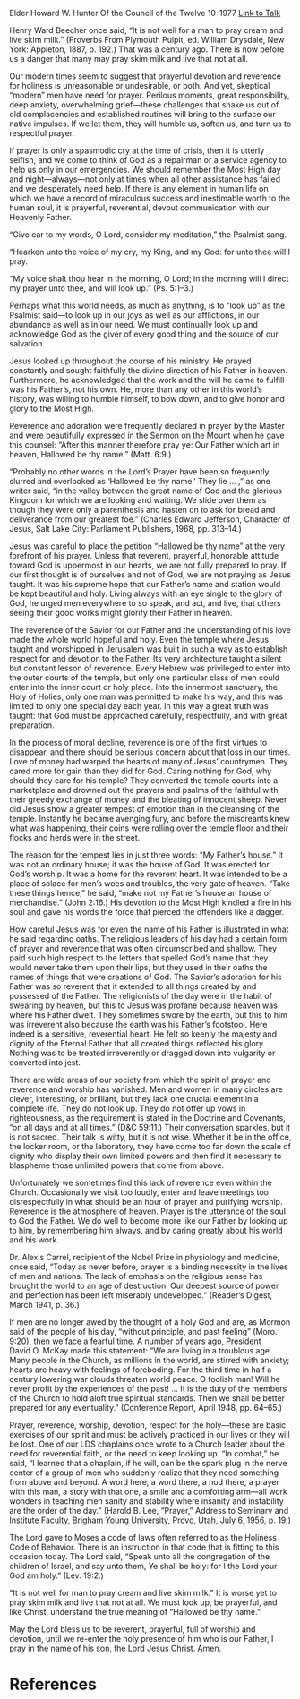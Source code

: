 Elder Howard W. Hunter
Of the Council of the Twelve
10-1977
[Link to Talk](https://www.churchofjesuschrist.org/study/general-conference/1977/10/hallowed-be-thy-name?lang=eng)

Henry Ward Beecher once said, “It is not well for a man to pray cream and live skim milk.” (Proverbs From Plymouth Pulpit, ed. William Drysdale, New York: Appleton, 1887, p. 192.) That was a century ago. There is now before us a danger that many may pray skim milk and live that not at all.

Our modern times seem to suggest that prayerful devotion and reverence for holiness is unreasonable or undesirable, or both. And yet, skeptical “modern” men have need for prayer. Perilous moments, great responsibility, deep anxiety, overwhelming grief—these challenges that shake us out of old complacencies and established routines will bring to the surface our native impulses. If we let them, they will humble us, soften us, and turn us to respectful prayer.

If prayer is only a spasmodic cry at the time of crisis, then it is utterly selfish, and we come to think of God as a repairman or a service agency to help us only in our emergencies. We should remember the Most High day and night—always—not only at times when all other assistance has failed and we desperately need help. If there is any element in human life on which we have a record of miraculous success and inestimable worth to the human soul, it is prayerful, reverential, devout communication with our Heavenly Father.

“Give ear to my words, O Lord, consider my meditation,” the Psalmist sang.

“Hearken unto the voice of my cry, my King, and my God: for unto thee will I pray.

“My voice shalt thou hear in the morning, O Lord; in the morning will I direct my prayer unto thee, and will look up.” (Ps. 5:1–3.)

Perhaps what this world needs, as much as anything, is to “look up” as the Psalmist said—to look up in our joys as well as our afflictions, in our abundance as well as in our need. We must continually look up and acknowledge God as the giver of every good thing and the source of our salvation.

Jesus looked up throughout the course of his ministry. He prayed constantly and sought faithfully the divine direction of his Father in heaven. Furthermore, he acknowledged that the work and the will he came to fulfill was his Father’s, not his own. He, more than any other in this world’s history, was willing to humble himself, to bow down, and to give honor and glory to the Most High.

Reverence and adoration were frequently declared in prayer by the Master and were beautifully expressed in the Sermon on the Mount when he gave this counsel: “After this manner therefore pray ye: Our Father which art in heaven, Hallowed be thy name.” (Matt. 6:9.)

“Probably no other words in the Lord’s Prayer have been so frequently slurred and overlooked as ‘Hallowed be thy name.’ They lie … ,” as one writer said, “in the valley between the great name of God and the glorious Kingdom for which we are looking and waiting. We slide over them as though they were only a parenthesis and hasten on to ask for bread and deliverance from our greatest foe.” (Charles Edward Jefferson, Character of Jesus, Salt Lake City: Parliament Publishers, 1968, pp. 313–14.)

Jesus was careful to place the petition “Hallowed be thy name” at the very forefront of his prayer. Unless that reverent, prayerful, honorable attitude toward God is uppermost in our hearts, we are not fully prepared to pray. If our first thought is of ourselves and not of God, we are not praying as Jesus taught. It was his supreme hope that our Father’s name and station would be kept beautiful and holy. Living always with an eye single to the glory of God, he urged men everywhere to so speak, and act, and live, that others seeing their good works might glorify their Father in heaven.

The reverence of the Savior for our Father and the understanding of his love made the whole world hopeful and holy. Even the temple where Jesus taught and worshipped in Jerusalem was built in such a way as to establish respect for and devotion to the Father. Its very architecture taught a silent but constant lesson of reverence. Every Hebrew was privileged to enter into the outer courts of the temple, but only one particular class of men could enter into the inner court or holy place. Into the innermost sanctuary, the Holy of Holies, only one man was permitted to make his way, and this was limited to only one special day each year. In this way a great truth was taught: that God must be approached carefully, respectfully, and with great preparation.

In the process of moral decline, reverence is one of the first virtues to disappear, and there should be serious concern about that loss in our times. Love of money had warped the hearts of many of Jesus’ countrymen. They cared more for gain than they did for God. Caring nothing for God, why should they care for his temple? They converted the temple courts into a marketplace and drowned out the prayers and psalms of the faithful with their greedy exchange of money and the bleating of innocent sheep. Never did Jesus show a greater tempest of emotion than in the cleansing of the temple. Instantly he became avenging fury, and before the miscreants knew what was happening, their coins were rolling over the temple floor and their flocks and herds were in the street.

The reason for the tempest lies in just three words: “My Father’s house.” It was not an ordinary house; it was the house of God. It was erected for God’s worship. It was a home for the reverent heart. It was intended to be a place of solace for men’s woes and troubles, the very gate of heaven. “Take these things hence,” he said, “make not my Father’s house an house of merchandise.” (John 2:16.) His devotion to the Most High kindled a fire in his soul and gave his words the force that pierced the offenders like a dagger.

How careful Jesus was for even the name of his Father is illustrated in what he said regarding oaths. The religious leaders of his day had a certain form of prayer and reverence that was often circumscribed and shallow. They paid such high respect to the letters that spelled God’s name that they would never take them upon their lips, but they used in their oaths the names of things that were creations of God. The Savior’s adoration for his Father was so reverent that it extended to all things created by and possessed of the Father. The religionists of the day were in the habit of swearing by heaven, but this to Jesus was profane because heaven was where his Father dwelt. They sometimes swore by the earth, but this to him was irreverent also because the earth was his Father’s footstool. Here indeed is a sensitive, reverential heart. He felt so keenly the majesty and dignity of the Eternal Father that all created things reflected his glory. Nothing was to be treated irreverently or dragged down into vulgarity or converted into jest.

There are wide areas of our society from which the spirit of prayer and reverence and worship has vanished. Men and women in many circles are clever, interesting, or brilliant, but they lack one crucial element in a complete life. They do not look up. They do not offer up vows in righteousness, as the requirement is stated in the Doctrine and Covenants, “on all days and at all times.” (D&C 59:11.) Their conversation sparkles, but it is not sacred. Their talk is witty, but it is not wise. Whether it be in the office, the locker room, or the laboratory, they have come too far down the scale of dignity who display their own limited powers and then find it necessary to blaspheme those unlimited powers that come from above.

Unfortunately we sometimes find this lack of reverence even within the Church. Occasionally we visit too loudly, enter and leave meetings too disrespectfully in what should be an hour of prayer and purifying worship. Reverence is the atmosphere of heaven. Prayer is the utterance of the soul to God the Father. We do well to become more like our Father by looking up to him, by remembering him always, and by caring greatly about his world and his work.

Dr. Alexis Carrel, recipient of the Nobel Prize in physiology and medicine, once said, “Today as never before, prayer is a binding necessity in the lives of men and nations. The lack of emphasis on the religious sense has brought the world to an age of destruction. Our deepest source of power and perfection has been left miserably undeveloped.” (Reader’s Digest, March 1941, p. 36.)

If men are no longer awed by the thought of a holy God and are, as Mormon said of the people of his day, “without principle, and past feeling” (Moro. 9:20), then we face a fearful time. A number of years ago, President David O. McKay made this statement: “We are living in a troublous age. Many people in the Church, as millions in the world, are stirred with anxiety; hearts are heavy with feelings of foreboding. For the third time in half a century lowering war clouds threaten world peace. O foolish man! Will he never profit by the experiences of the past! … It is the duty of the members of the Church to hold aloft true spiritual standards. Then we shall be better prepared for any eventuality.” (Conference Report, April 1948, pp. 64–65.)

Prayer, reverence, worship, devotion, respect for the holy—these are basic exercises of our spirit and must be actively practiced in our lives or they will be lost. One of our LDS chaplains once wrote to a Church leader about the need for reverential faith, or the need to keep looking up. “In combat,” he said, “I learned that a chaplain, if he will, can be the spark plug in the nerve center of a group of men who suddenly realize that they need something from above and beyond. A word here, a word there, a nod there, a prayer with this man, a story with that one, a smile and a comforting arm—all work wonders in teaching men sanity and stability where insanity and instability are the order of the day.” (Harold B. Lee, “Prayer,” Address to Seminary and Institute Faculty, Brigham Young University, Provo, Utah, July 6, 1956, p. 19.)

The Lord gave to Moses a code of laws often referred to as the Holiness Code of Behavior. There is an instruction in that code that is fitting to this occasion today. The Lord said, “Speak unto all the congregation of the children of Israel, and say unto them, Ye shall be holy: for I the Lord your God am holy.” (Lev. 19:2.)

“It is not well for man to pray cream and live skim milk.” It is worse yet to pray skim milk and live that not at all. We must look up, be prayerful, and like Christ, understand the true meaning of “Hallowed be thy name.”

May the Lord bless us to be reverent, prayerful, full of worship and devotion, until we re-enter the holy presence of him who is our Father, I pray in the name of his son, the Lord Jesus Christ. Amen.

# References
